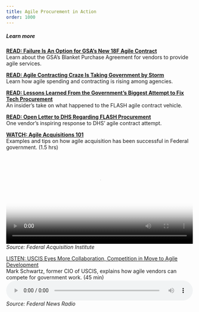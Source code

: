 ```yaml
---
title: Agile Procurement in Action
order: 1000
---
```


##### Learn more

[__READ: Failure Is An Option for GSA’s New 18F Agile Contract__](https://federalnewsradio.com/technology/2015/06/failure-is-an-option-for-gsas-new-18f-agile-contract/)  
Learn about the GSA’s Blanket Purchase Agreement for vendors to provide agile services.

[__READ: Agile Contracting Craze Is Taking Government by Storm__](https://federalnewsradio.com/reporters-notebook-jason-miller/2016/08/agile-contracting-craze-taking-government-storm/)  
Learn how agile spending and contracting is rising among agencies.

[__READ: Lessons Learned From the Government’s Biggest Attempt to Fix Tech Procurement__](https://medium.com/@EricHysen/lessons-learned-from-the-governments-biggest-attempt-to-fix-tech-procurement-bd2265421211)  
An insider’s take on what happened to the FLASH agile contract vehicle.

[__READ: Open Letter to DHS Regarding FLASH Procurement__](https://github.com/DHS-FLASH-Awardees/Open-Letter)  
One vendor’s inspiring response to DHS’ agile contract attempt.

[__WATCH: Agile Acquisitions 101__](https://www.fai.gov/media_library/items/show/81)  
Examples and tips on how agile acquisition has been successful in Federal government. (1.5 hrs)
<video style="width: 100%" controls preload="metadata" poster="https://www.fai.gov/drupal/sites/default/files/video/agile101.jpg" src="https://www.fai.gov/drupal/sites/default/files/video/agile101.mp4" type="video/mp4">
  Your browser does not support the video tag. Please click the link above to be taken to the FAI webpage to view.
</video>  
_Source: Federal Acquisition Institute_

[LISTEN: USCIS Eyes More Collaboration, Competition in Move to Agile Development](https://federalnewsradio.com/ask-the-cio/2015/01/uscis-eyes-more-collaboration-competition-in-move-to-agile-development/)  
Mark Schwartz, former CIO of USCIS, explains how agile vendors can compete for government work. (45 min)  
<audio controls="controls" preload="metadata" style="width: 100%;" src="https://1yxsm73j7aop3quc9y5ifaw3-wpengine.netdna-ssl.com/wp-content/uploads/2015/01/372109.mp3?_=1" type="audio/mpeg"> Your browser does not support the audio element. Please click the link above to be taken to the Federal News Radio site. </audio>
_Source: Federal News Radio_

